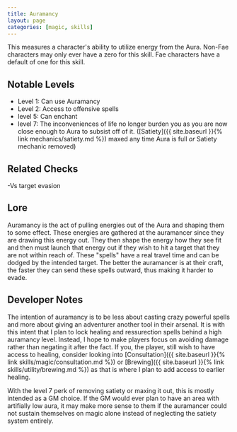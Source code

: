 ```yaml
---
title: Auramancy
layout: page
categories: [magic, skills]
---
```


This measures a character's ability to utilize energy from the Aura. Non-Fae characters may only ever have a zero for this skill. Fae characters have a default of one for this skill.

## Notable Levels
- Level 1: Can use Auramancy
- Level 2: Access to offensive spells
- level 5: Can enchant
- level 7: The inconveniences of life no longer burden you as you are now close enough to Aura to subsist off of it. ([Satiety]({{ site.baseurl }}{% link mechanics/satiety.md %}) maxed any time Aura is full *or* Satiety mechanic removed)

## Related Checks
-Vs target evasion

## Lore
Auramancy is the act of pulling energies out of the Aura and shaping them to some effect. These energies are gathered at the auramancer since they are drawing this energy out. They then shape the energy how they see fit and then must launch that energy out if they wish to hit a target that they are not within reach of. These "spells" have a real travel time and can be dodged by the intended target. The better the auramancer is at their craft, the faster they can send these spells outward, thus making it harder to evade.

## Developer Notes
The intention of auramancy is to be less about casting crazy powerful spells and more about giving an adventurer another tool in their arsenal. It is with this intent that I plan to lock healing and ressurection spells behind a high auramancy level. Instead, I hope to make players focus on avoiding damage rather than negating it after the fact. If you, the player, still wish to have access to healing, consider looking into [Consultation]({{ site.baseurl }}{% link skills/magic/consultation.md %}) or [Brewing]({{ site.baseurl }}{% link skills/utility/brewing.md %}) as that is where I plan to add access to earlier healing.

With the level 7 perk of removing satiety or maxing it out, this is mostly intended as a GM choice. If the GM would ever plan to have an area with artifially low aura, it may make more sense to them if the auramancer could not sustain themselves on magic alone instead of neglecting the satiety system entirely.
